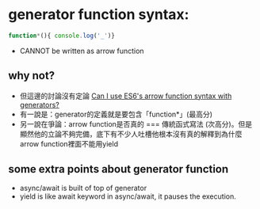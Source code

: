 # generator function syntax:
```js
function*(){ console.log('_')}
```
- CANNOT be written as arrow function

## why not?
- 但這邊的討論沒有定論 [Can I use ES6's arrow function syntax with generators? ](https://stackoverflow.com/questions/27661306/can-i-use-es6s-arrow-function-syntax-with-generators-arrow-notation) 
- 有一說是：generator的定義就是要包含「function*」(最高分)
- 另一說在爭論：arrow function是否真的 === 傳統函式寫法 (次高分)。但是顯然他的立論不夠完備，底下有不少人吐槽他根本沒有真的解釋到為什麼arrow function裡面不能用yield

## some extra points about generator function
- async/await is built of top of generator
- yield is like await keyword in async/await, it pauses the execution.
